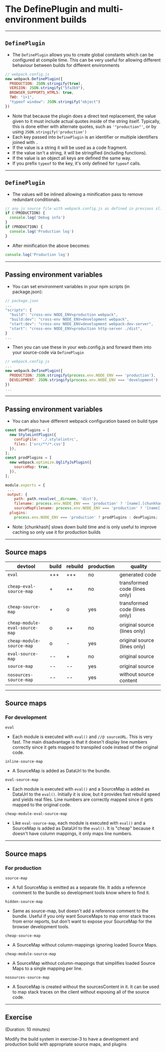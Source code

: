 # The DefinePlugin and multi-environment builds

---

## `DefinePlugin`

- The `DefinePlugin` allows you to create global constants which can be configured at compile time. This can be very useful for allowing different behaviour between builds for different environments

```js
// webpack.config.js
new webpack.DefinePlugin({
  PRODUCTION: JSON.stringify(true),
  VERSION: JSON.stringify("5fa3b9"),
  BROWSER_SUPPORTS_HTML5: true,
  TWO: "1+1",
  "typeof window": JSON.stringify("object")
})
```

- Note that because the plugin does a direct text replacement, the value given to it must include actual quotes inside of the string itself. Typically, this is done either with alternate quotes, such as `'"production"'`, or by using `JSON.stringify('production')`
- Each key passed into `DefinePlugin` is an identifier or multiple identifiers joined with `.`
- If the value is a string it will be used as a code fragment.
- If the value isn't a string, it will be stringified (including functions).
- If the value is an object all keys are defined the same way.
- If you prefix `typeof` to the key, it's only defined for `typeof` calls.

---

## `DefinePlugin`

- The values will be inlined allowing a minification pass to remove redundant conditionals.

```js
// any js source file with webpack.config.js as defined in previous slide
if (!PRODUCTION) {
  console.log('Debug info')
}
if (PRODUCTION) {
  console.log('Production log')
}
```

- After minification the above becomes:

```js
console.log('Production log')
```

---

## Passing environment variables

- You can set environment variables in your npm scripts (in package.json):

```js
// package.json
...
"scripts": {
  "build": "cross-env NODE_ENV=production webpack",
  "build:dev": "cross-env NODE_ENV=development webpack",
  "start:dev": "cross-env NODE_ENV=development webpack-dev-server",
  "start": "cross-env NODE_ENV=production http-server ./dist",
}
...
```

-  Then you can use these in your web.config.js and forward them into your source-code via `DefinePlugin`

```js
// webpack.config.js
...
new webpack.DefinePlugin({
  PRODUCTION: JSON.stringify(process.env.NODE_ENV === 'production'),
  DEVELOPMENT: JSON.stringify(process.env.NODE_ENV === 'development')
})
...
```

---

## Passing environment variables

-  You can also have different webpack configuration based on build type

```js
const devPlugins = [
  new StyleLintPlugin({
    configFile: './.stylelintrc',
    files: ['src/**/*.css']
  }),
];
const prodPlugins = [
  new webpack.optimize.UglifyJsPlugin({
    sourceMap: true,
  }),
];

module.exports = {
 ... 
 output: {
    path: path.resolve(__dirname, 'dist'),
    filename: process.env.NODE_ENV === 'production' ? '[name].[chunkhash].js' : '[name].js',
    sourceMapFilename: process.env.NODE_ENV === 'production' ? '[name].[chunkhash].js.map' : '[name].js.map',
  plugins: 
    process.env.NODE_ENV === 'production' ? prodPlugins : devPlugins;
```

- Note: [chunkhash] slows down build time and is only useful to improve caching so only use it for production builds

---

## Source maps

| devtool |	build |	rebuild |	production | quality |
|---------|-------|---------|------------|---------|
| `eval` | +++ | +++ | no |	generated code |
| `cheap-eval-source-map` |	+ |	++ | no |	transformed code (lines only) |
| `cheap-source-map` | + | o | yes | transformed code (lines only) |
| `cheap-module-eval-source-map` | o | ++ |	no | original source (lines only) |
| `cheap-module-source-map` |	o |	-	 | yes | original source (lines only) |
| `eval-source-map` |	-- | + | no |	original source |
| `source-map` | -- |	--	| yes |	original source |
| `nosources-source-map` | -- |	-- | yes |	without source content |

---

## Source maps

### For development

`eval` 
- Each module is executed with `eval()` and `//@ sourceURL`. This is very fast. The main disadvantage is that it doesn't display line numbers correctly since it gets mapped to transpiled code instead of the original code.

`inline-source-map` 
- A SourceMap is added as DataUrl to the bundle.

`eval-source-map` 
- Each module is executed with `eval()` and a SourceMap is added as DataUrl to the `eval()`. Initially it is slow, but it provides fast rebuild speed and yields real files. Line numbers are correctly mapped since it gets mapped to the original code.

`cheap-module-eval-source-map`
- Like `eval-source-map`, each module is executed with `eval()` and a SourceMap is added as DataUrl to the `eval()`. It is "cheap" because it doesn't have column mappings, it only maps line numbers.

---

## Source maps

### For production

`source-map` 
- A full SourceMap is emitted as a separate file. It adds a reference comment to the bundle so development tools know where to find it.

`hidden-source-map` 
- Same as source-map, but doesn't add a reference comment to the bundle. Useful if you only want SourceMaps to map error stack traces from error reports, but don't want to expose your SourceMap for the browser development tools.

`cheap-source-map` 
- A SourceMap without column-mappings ignoring loaded Source Maps.

`cheap-module-source-map` 
- A SourceMap without column-mappings that simplifies loaded Source Maps to a single mapping per line.

`nosources-source-map` 
- A SourceMap is created without the sourcesContent in it. It can be used to map stack traces on the client without exposing all of the source code.

---

## Exercise

(Duration: 10 minutes)

Modify the build system in exercise-3 to have a development and production build with appropriate source maps, and plugins